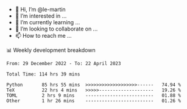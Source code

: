 - 👋 Hi, I’m @le-martin
- 👀 I’m interested in ...
- 🌱 I’m currently learning ...
- 💞️ I’m looking to collaborate on ...
- 📫 How to reach me ...

<!---
Tutorial for using WakaTime stats in GitHub profile: https://github.com/athul/waka-readme
-->

📊 Weekly development breakdown
<!--START_SECTION:waka-->

```text
From: 29 December 2022 - To: 22 April 2023

Total Time: 114 hrs 39 mins

Python       85 hrs 55 mins  >>>>>>>>>>>>>>>>>>>------   74.94 %
TeX          22 hrs 4 mins   >>>>>--------------------   19.26 %
TOML         2 hrs 9 mins    -------------------------   01.88 %
Other        1 hr 26 mins    -------------------------   01.26 %
```

<!--END_SECTION:waka-->

<!---
le-martin/le-martin is a ✨ special ✨ repository because its `README.md` (this file) appears on your GitHub profile.
You can click the Preview link to take a look at your changes.
--->
